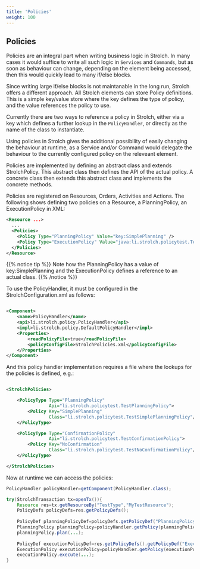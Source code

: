 ```yaml
---
title: 'Policies'
weight: 100
---
```


## Policies

Policies are an integral part when writing business logic in Strolch. In many
cases it would suffice to write all such logic in `Services` and `Commands`, but
as soon as behaviour can change, depending on the element being accessed, then
this would quickly lead to many if/else blocks.

Since writing large if/else blocks is not maintanable in the long run, Strolch
offers a different approach. All Strolch elements can store Policy definitions.
This is a simple key/value store where the key defines the type of policy, and
the value references the policy to use.

Currently there are two ways to reference a policy in Strolch, either via a key
which defines a further lookup in the `PolicyHandler`, or directly as the name
of the class to instantiate.

Using policies in Strolch gives the additional possibility of easily changing
the behaviour at runtime, as a Service and/or Command would delegate the
behaviour to the currently configured policy on the releveant element.

Policies are implemented by defining an abstract class and extends
StrolchPolicy. This abstract class then defines the API of the actual policy. A
concrete class then extends this abstract class and implements the concrete
methods.

Policies are registered on Resources, Orders, Activities and Actions. The
following shows defining two policies on a Resource, a PlanningPolicy, an
ExecutionPolicy in XML:

```xml
<Resource ...>
  ...
  <Policies>
    <Policy Type="PlanningPolicy" Value="key:SimplePlanning" />
    <Policy Type="ExecutionPolicy" Value="java:li.strolch.policytest.TestSimulatedExecutionPolicy" />
  </Policies>
</Resource>
```

{{% notice tip %}} Note how the PlanningPolicy has a value of key:SimplePlanning
and the ExecutionPolicy defines a reference to an actual class. {{% /notice %}}

To use the PolicyHandler, it must be configured in the StrolchConfiguration.xml
as follows:

```xml

<Component>
    <name>PolicyHandler</name>
    <api>li.strolch.policy.PolicyHandler</api>
    <impl>li.strolch.policy.DefaultPolicyHandler</impl>
    <Properties>
        <readPolicyFile>true</readPolicyFile>
        <policyConfigFile>StrolchPolicies.xml</policyConfigFile>
    </Properties>
</Component>
```

And this policy handler implementation requires a file where the lookups for the
policies is defined, e.g.:

```xml

<StrolchPolicies>

    <PolicyType Type="PlanningPolicy"
                Api="li.strolch.policytest.TestPlanningPolicy">
        <Policy Key="SimplePlanning"
                Class="li.strolch.policytest.TestSimplePlanningPolicy"/>
    </PolicyType>

    <PolicyType Type="ConfirmationPolicy"
                Api="li.strolch.policytest.TestConfirmationPolicy">
        <Policy Key="NoConfirmation"
                Class="li.strolch.policytest.TestNoConfirmationPolicy"/>
    </PolicyType>

</StrolchPolicies>
```

Now at runtime we can access the policies:

```java
PolicyHandler policyHandler=getComponent(PolicyHandler.class);

try(StrolchTransaction tx=openTx()){
    Resource res=tx.getResourceBy("TestType","MyTestResource");
    PolicyDefs policyDefs=res.getPolicyDefs();
    
    PolicyDef planningPolicyDef=policyDefs.getPolicyDef("PlanningPolicy");
    PlanningPolicy planningPolicy=policyHandler.getPolicy(planningPolicyDef,tx);
    planningPolicy.plan(...);
    
    PolicyDef executionPolicyDef=res.getPolicyDefs().getPolicyDef("ExecutionPolicy");
    ExecutionPolicy executionPolicy=policyHandler.getPolicy(executionPolicyDef,tx);
    executionPolicy.execute(...);
}
```
